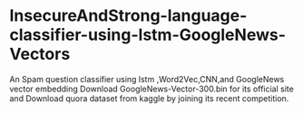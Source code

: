 # InsecureAndStrong-language-classifier-using-lstm-GoogleNews-Vectors
An Spam question classifier using lstm ,Word2Vec,CNN,and GoogleNews vector embedding
Download GoogleNews-Vector-300.bin for its official site and Download quora dataset from kaggle by joining its recent competition.
